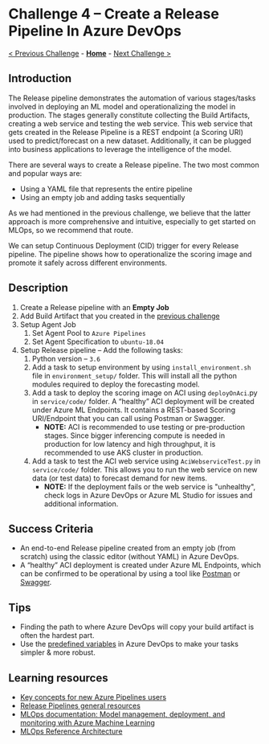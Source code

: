 # Challenge 4 – Create a Release Pipeline In Azure DevOps

[< Previous Challenge](./Challenge-03.md) - **[Home](../README.md)** - [Next Challenge >](./Challenge-05.md)


## Introduction

The Release pipeline demonstrates the automation of various stages/tasks involved in deploying an ML model and operationalizing the model in production. The stages generally constitute collecting the Build Artifacts, creating a web service and testing the web service. This web service that gets created in the Release Pipeline is a REST endpoint (a Scoring URI) used to predict/forecast on a new dataset. Additionally, it can be plugged into business applications to leverage the intelligence of the model.

There are several ways to create a Release pipeline. The two most common and popular ways are: 
-   Using a YAML file that represents the entire pipeline
-   Using an empty job and adding tasks sequentially

As we had mentioned in the previous challenge, we believe that the latter approach is more comprehensive and intuitive, especially to get started on MLOps, so we recommend that route.

We can setup Continuous Deployment (CID) trigger for every Release pipeline. The pipeline shows how to operationalize the scoring image and promote it safely across different environments.

## Description

1.  Create a Release pipeline with an **Empty Job**
1.  Add Build Artifact that you created in the [previous challenge](03-BuildPipeline.md)
1.  Setup Agent Job
    1.  Set Agent Pool to `Azure Pipelines`
    1.  Set Agent Specification to `ubuntu-18.04`
1.  Setup Release pipeline – Add the following tasks:
    1.  Python version – `3.6`
    1.  Add a task to setup environment by using `install_environment.sh` file in `environment_setup/` folder. This will install all the python modules required to deploy the forecasting model.
    1.  Add a task to deploy the scoring image on ACI using `deployOnAci`.py in `service/code/` folder. A “healthy” ACI deployment will be created under Azure ML Endpoints. It contains a REST-based Scoring URI/Endpoint that you can call using Postman or Swagger. 
        -   **NOTE:** ACI is recommended to use testing or pre-production stages. Since bigger inferencing compute is needed in production for low latency and high throughput, it is recommended to use AKS cluster in production.
    1.  Add a task to test the ACI web service using `AciWebserviceTest.py` in `service/code/` folder. This allows you to run the web service on new data (or test data) to forecast demand for new items. 
        -   **NOTE:** If the deployment fails or the web service is "unhealthy", check logs in Azure DevOps or Azure ML Studio for issues and additional information.
 
## Success Criteria

-   An end-to-end Release pipeline created from an empty job (from scratch) using the classic editor (without YAML) in Azure DevOps.
-   A “healthy” ACI deployment is created under Azure ML Endpoints, which can be confirmed to be operational by using a tool like [Postman](https://www.postman.com) or [Swagger](https://swagger.io).

## Tips
-   Finding the path to where Azure DevOps will copy your build artifact is often the hardest part.
-   Use the [predefined variables](https://docs.microsoft.com/en-us/azure/devops/pipelines/release/variables?view=azure-devops&tabs=batch) in Azure DevOps to make your tasks simpler & more robust.

## Learning resources

-   [Key concepts for new Azure Pipelines users](<https://docs.microsoft.com/en-us/azure/devops/pipelines/get-started/key-pipelines-concepts?view=azure-devops>)
-   [Release Pipelines general resources](https://docs.microsoft.com/en-us/azure/devops/pipelines/release/?view=azure-devops)
-   [MLOps documentation: Model management, deployment, and monitoring with Azure Machine Learning](<https://docs.microsoft.com/en-us/azure/machine-learning/concept-model-management-and-deployment>)
-   [MLOps Reference Architecture](<https://docs.microsoft.com/en-us/azure/architecture/reference-architectures/ai/mlops-python>)
